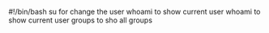 #!/bin/bash
su  for change the user whoami to show current user whoami to show current user     groups to sho all groups
